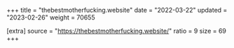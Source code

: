 +++
title = "thebestmotherfucking.website"
date = "2022-03-22"
updated = "2023-02-26"
weight = 70655

[extra]
source = "https://thebestmotherfucking.website/"
ratio = 9
size = 69
+++
